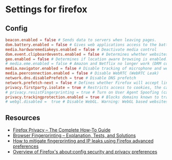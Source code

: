 # Settings for firefox

## Config

```toml
beacon.enabled = false # Sends data to servers when leaving pages.
dom.battery.enabled = false # Gives web applications access to the battery status of mobile devices. May be used in fingerprinting techniques.
media.hardwaremediakeys.enabled = false # Deactivate media control
dom.event.clipboardevents.enabled = false # Determines whether websites are allowed to access clipboard contents
geo.enabled = false # Determines if location aware browsing is enabled.
# media.eme.enabled = false # Amazon and Netflix no longer work (DRM copy guard)
media.navigator.enabled = false # Disable tracking of microphone and webcam status
media.peerconnection.enabled = false # Disable WebRTC (WebRTC Leak)
network.dns.disablePrefetch = true # Disable DNS prefetch
network.prefetch-next = false # Defines whether Firefox will accept link prefetching directives by websites
privacy.firstparty.isolate = true # Restricts access to cookies, the cache, and similar data to domain level only
# privacy.resistFingerprinting = true # Turn on User Agent Spoofing (can be annoying as the window size is randomized)
privacy.trackingprotection.enabled = true # Blocks domains known to track users
# webgl.disabled =  true # Disable WebGL. Warning: WebGL based websites doesn't work anymore (e.g. Figma)
```

## Resources

- [Firefox Privacy – The Complete How-To Guide](https://restoreprivacy.com/firefox-privacy/)
- [Browser Fingerprinting – Explanation, Tests, and Solutions](https://restoreprivacy.com/browser-fingerprinting)
- [How to mitigate fingerprinting and IP leaks using Firefox advanced preferences](https://sunknudsen.com/privacy-guides/how-to-mitigate-fingerprinting-and-ip-leaks-using-firefox-advanced-preferences)
- [Overview of Firefox's about:config security and privacy preferences](https://www.ghacks.net/overview-firefox-aboutconfig-security-privacy-preferences/)
